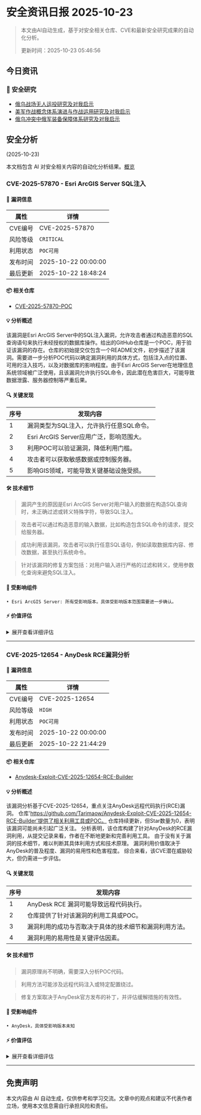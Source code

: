 
# 安全资讯日报 2025-10-23

> 本文由AI自动生成，基于对安全相关仓库、CVE和最新安全研究成果的自动化分析。
> 
> 更新时间：2025-10-23 05:46:56

<!-- more -->

## 今日资讯

### 🔬 安全研究

* [俄乌战场无人运投研究及对我启示](https://mp.weixin.qq.com/s?__biz=MzkyMjY1MTg1MQ==&mid=2247496919&idx=1&sn=24cab0b0224fa6de236c28b2391a234f)
* [美军作战概念体系演进与作战运用研究及对我启示](https://mp.weixin.qq.com/s?__biz=MzkyMjY1MTg1MQ==&mid=2247496919&idx=2&sn=a7eb6a79cfc15d11e6bdc70b2af6ba60)
* [俄乌冲突中俄军装备保障体系研究及对我启示](https://mp.weixin.qq.com/s?__biz=MzkyMjY1MTg1MQ==&mid=2247496919&idx=3&sn=ae8fe1e8f6f77d992be3712541807082)

## 安全分析
(2025-10-23)

本文档包含 AI 对安全相关内容的自动化分析结果。[概览](https://blog.897010.xyz/c/today)


### CVE-2025-57870 - Esri ArcGIS Server SQL注入

#### 📌 漏洞信息

| 属性 | 详情 |
|------|------|
| CVE编号 | CVE-2025-57870 |
| 风险等级 | `CRITICAL` |
| 利用状态 | `POC可用` |
| 发布时间 | 2025-10-22 00:00:00 |
| 最后更新 | 2025-10-22 18:48:24 |

#### 📦 相关仓库

- [CVE-2025-57870-POC](https://github.com/ByteHawkSec/CVE-2025-57870-POC)

#### 💡 分析概述

该漏洞是Esri ArcGIS Server中的SQL注入漏洞，允许攻击者通过构造恶意的SQL查询语句来执行未经授权的数据库操作。给出的GitHub仓库是一个POC，用于验证该漏洞的存在。仓库的初始提交仅包含一个README文件，初步描述了该漏洞。需要进一步分析POC代码以确定漏洞利用的具体方式，包括注入点的位置、可用的注入技巧，以及对数据库的影响程度。由于Esri ArcGIS Server在地理信息系统领域被广泛使用，且该漏洞允许执行SQL命令，因此潜在危害巨大，可能导致数据泄露、服务器控制等严重后果。

#### 🔍 关键发现

| 序号 | 发现内容 |
|------|----------|
| 1 | 漏洞类型为SQL注入，允许执行任意SQL命令。 |
| 2 | Esri ArcGIS Server应用广泛，影响范围大。 |
| 3 | 利用POC可以验证漏洞，降低利用门槛。 |
| 4 | 攻击者可以获取敏感数据或控制服务器。 |
| 5 | 影响GIS领域，可能导致关键基础设施受损。 |

#### 🛠️ 技术细节

> 漏洞产生的原因是Esri ArcGIS Server对用户输入的数据在构造SQL查询时，未正确过滤或转义特殊字符，导致SQL注入。

> 攻击者可以通过构造恶意的输入数据，比如构造包含SQL命令的请求，提交给服务器。

> 成功利用该漏洞，攻击者可以执行任意SQL语句，例如读取数据库内容、修改数据，甚至执行系统命令。

> 针对该漏洞的修复方案包括：对用户输入进行严格的过滤和转义，使用参数化查询来避免SQL注入。


#### 🎯 受影响组件

```
• Esri ArcGIS Server: 所有受影响版本。具体受影响版本范围需要进一步确认。
```

#### ⚡ 价值评估

<details>
<summary>展开查看详细评估</summary>

该漏洞为SQL注入，利用难度可能较低，且Esri ArcGIS Server被广泛应用于关键基础设施，一旦被利用，后果严重，故其威胁价值极高。
</details>

---

### CVE-2025-12654 - AnyDesk RCE漏洞分析

#### 📌 漏洞信息

| 属性 | 详情 |
|------|------|
| CVE编号 | CVE-2025-12654 |
| 风险等级 | `HIGH` |
| 利用状态 | `POC可用` |
| 发布时间 | 2025-10-22 00:00:00 |
| 最后更新 | 2025-10-22 21:44:29 |

#### 📦 相关仓库

- [Anydesk-Exploit-CVE-2025-12654-RCE-Builder](https://github.com/Tarimaow/Anydesk-Exploit-CVE-2025-12654-RCE-Builder)

#### 💡 分析概述

该漏洞分析基于CVE-2025-12654，重点关注AnyDesk远程代码执行(RCE)漏洞。 仓库'https://github.com/Tarimaow/Anydesk-Exploit-CVE-2025-12654-RCE-Builder'提供了相关利用工具或POC。 仓库持续更新，但Star数量为0，表明该漏洞可能尚未引起广泛关注。 分析表明，该仓库构建了针对AnyDesk的RCE漏洞利用，从提交记录来看，作者在不断地更新和完善利用工具。 由于没有关于漏洞的技术细节，难以判断其具体利用方式和技术原理。 漏洞利用价值取决于AnyDesk的普及程度、漏洞的易用性和危害程度。 综合来看，该CVE潜在威胁较大，但仍需进一步评估。

#### 🔍 关键发现

| 序号 | 发现内容 |
|------|----------|
| 1 | AnyDesk RCE 漏洞可能导致远程代码执行。 |
| 2 | 仓库提供了针对该漏洞的利用工具或POC。 |
| 3 | 漏洞利用的成功与否取决于具体的技术细节和漏洞利用方法。 |
| 4 | 漏洞利用的易用性是关键评估因素。 |

#### 🛠️ 技术细节

> 漏洞原理尚不明确，需要深入分析POC代码。

> 利用方法可能涉及远程代码注入或特定配置绕过。

> 修复方案取决于AnyDesk官方发布的补丁，并评估缓解措施的有效性。


#### 🎯 受影响组件

```
• AnyDesk，具体受影响版本未知
```

#### ⚡ 价值评估

<details>
<summary>展开查看详细评估</summary>

该CVE关联AnyDesk RCE漏洞，AnyDesk广泛使用，存在潜在的高危风险。虽然POC和细节未知，但RCE的危害程度高，利用价值较高。 考虑到其时效性（新发布）和潜在的利用可能性，值得关注。
</details>

---


## 免责声明
本文内容由 AI 自动生成，仅供参考和学习交流。文章中的观点和建议不代表作者立场，使用本文信息需自行承担风险和责任。
